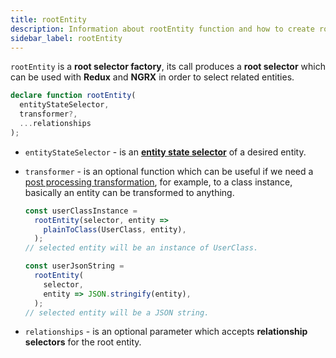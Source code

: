 ```yaml
---
title: rootEntity
description: Information about rootEntity function and how to create root selectors
sidebar_label: rootEntity
---
```


`rootEntity` is a **root selector factory**,
its call produces a **root selector** which can be used with **Redux** and **NGRX** in order to select related entities.

```ts
declare function rootEntity(
  entityStateSelector,
  transformer?,
  ...relationships
);
```

- `entityStateSelector` - is an [**entity state selector**](entity-state-selector.md) of a desired entity.

- `transformer` - is an optional function which can be useful if we need a [post processing transformation](../../guide/transform-entities.md),
  for example, to a class instance, basically an entity can be transformed to anything.

  ```ts
  const userClassInstance =
    rootEntity(selector, entity =>
      plainToClass(UserClass, entity),
    );
  // selected entity will be an instance of UserClass.

  const userJsonString =
    rootEntity(
      selector,
      entity => JSON.stringify(entity),
    );
  // selected entity will be a JSON string.
  ```

- `relationships` - is an optional parameter which accepts **relationship selectors** for the root entity.
